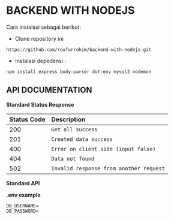 # BACKEND WITH NODEJS

Cara instalasi sebagai berikut:

- Clone repository ini

```
https://github.com/roufurrohim/backend-with-nodejs.git
```

- Instalasi depedensi :

```
npm install express body-parser dot-env mysql2 nodemon
```

## API DOCUMENTATION

**Standard Status Response**

| Status Code | Description                             |
| :---------- | :-------------------------------------- |
| 200         | `Get all success`                       |
| 201         | `Created data success`                  |
| 400         | `Error on client side (input false)`    |
| 404         | `Data not found`                        |
| 502         | `Invalid response from another request` |


**Standard API**



**.env example**
```
DB_USERNAME=
DB_PASSWORD=
```